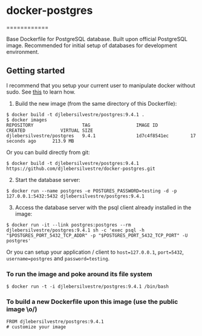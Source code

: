 # docker-postgres
============

Base Dockerfile for PostgreSQL database. Built upon official PostgreSQL image.
Recommended for initial setup of databases for development environment.

Getting started
---------------

I recommend that you setup your current user to manipulate docker without sudo.
See [this](http://askubuntu.com/questions/477551/how-can-i-use-docker-without-sudo) to learn how.

1. Build the new image (from the same directory of this Dockerfile):
```
$ docker build -t djlebersilvestre/postgres:9.4.1 .
$ docker images
REPOSITORY                  TAG                 IMAGE ID            CREATED             VIRTUAL SIZE
djlebersilvestre/postgres   9.4.1               1d7c4f8541ec        17 seconds ago      213.9 MB

```
Or you can build directly from git:
```
$ docker build -t djlebersilvestre/postgres:9.4.1 https://github.com/djlebersilvestre/docker-postgres.git
```

2. Start the database server:
```
$ docker run --name postgres -e POSTGRES_PASSWORD=testing -d -p 127.0.0.1:5432:5432 djlebersilvestre/postgres:9.4.1
```

3. Access the database server with the psql client already installed in the image:
```
$ docker run -it --link postgres:postgres --rm djlebersilvestre/postgres:9.4.1 sh -c 'exec psql -h "$POSTGRES_PORT_5432_TCP_ADDR" -p "$POSTGRES_PORT_5432_TCP_PORT" -U postgres'
```
Or you can setup your application / client to `host=127.0.0.1`,  `port=5432`, `username=postgres` and `password=testing`.

### To run the image and poke around its file system
```
$ docker run -t -i djlebersilvestre/postgres:9.4.1 /bin/bash
```

### To build a new Dockerfile upon this image (use the public image \o/)
```
FROM djlebersilvestre/postgres:9.4.1
# customize your image
```
